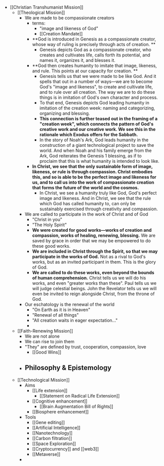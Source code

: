 - [[Christian Transhumanist Mission]]
    - [[Theological Mission]]
        - We are made to be compassionate creators
            - terms:
                - "image and likeness of God"
                - [[Creation Mandate]]
            - **God is introduced in Genesis as a compassionate creator, whose way of ruling is precisely through acts of creation. **
                - Genesis depicts God as a compassionate creator, who creates and cultivates life, calls forth its potential, and names it, organizes it, and blesses it.
            - **God then creates humanity to imitate that image, likeness, and rule. This points at our capacity for creation. **
                - Genesis tells us that we were made to be like God. And it spells that out in a number of ways—we are to become God's "image and likeness", to create and cultivate life, and to rule over all creation. The way we are to do these things is in imitation of God's own character and process.
                - To that end, Genesis depicts God leading humanity in imitation of the creation week: naming and categorizing, organizing and blessing. 
                - **This connection is further teased out in the framing of a "creation week", which connects the pattern of God's creative work and our creative work. We see this in the rationale which Exodus offers for the Sabbath.**
                - In the story of Noah's Ark, God leads humanity in the construction of a giant technological project to save the world. And when Noah and his family emerge from the Ark, God reiterates the Genesis 1 blessing, as if to proclaim that this is what humanity is intended to look like.
            - **In Christ, we see that the only sustainable form of image, likeness, or rule is through compassion. Christ embodies this, and so is able to be the perfect image and likeness for us, and to call us into the work of compassionate creation that forms the future of the world and the cosmos.**
                - In Christ, we see a humanity truly like God, God's perfect image and likeness. And in Christ, we see that the rule which God has called humanity to, can only be sustainably exercised through creativity and compassion.
        - We are called to participate in the work of Christ and of God
            - "Christ in you"
            - "The Holy Spirit"
            - **We were created for good works—works of creation and compassion, works of healing, renewing, blessing.** We are saved by grace in order that we may be empowered to do these good works.
            - **We are included in Christ through the Spirit, so that we may participate in the works of God.** Not as a rival to God's works, but as an invited participant in them. This is the glory of God.
            - **We are called to do these works, even beyond the bounds of human comprehension.** Christ tells us we will do his works, and even "greater works than these". Paul tells us we will judge celestial beings. John the Revelator tells us we will even be invited to reign alongside Christ, from the throne of God.
        - Our eschatology is the renewal of the world
            - "On Earth as it is in Heaven"
            - "Renewal of all things"
            - "All creation waits in eager expectation..."
            - 
    - [[Faith-Renewing Mission]]
        - We are not alone
        - We can rise to join them
        - "They" are defined by trust, cooperation, compassion, love
            - [[Good Wins]]
        - Philosophy & Epistemology
            - 
    - [[Technological Mission]]
        - Aims
            - [[Life extension]]
                - [[Statement on Radical Life Extension]]
            - [[Cognitive enhancement]]
                - [[Brain Augmentation Bill of Rights]]
            - [[Biosphere enhancement]]
        - Tools
            - [[Gene editing]]
            - [[Artificial Intelligence]]
            - [[Nanotechnology]]
            - [[Carbon filtration]]
            - [[Space Exploration]]
            - [[Cryptocurrency]] and [[web3]]
            - [[Metaverse]]
        - 
